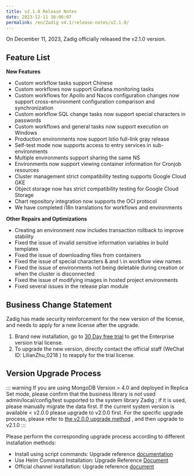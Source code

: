 ```yaml
---
title: v2.1.0 Release Notes
date: 2023-12-11 16:06:07
permalink: /en/Zadig v4.1/release-notes/v2.1.0/
---
```


On December 11, 2023, Zadig officially released the v2.1.0 version.

## Feature List
**New Features**
- Custom workflow tasks support Chinese
- Custom workflows now support Grafana monitoring tasks
- Custom workflows for Apollo and Nacos configuration changes now support cross-environment configuration comparison and synchronization
- Custom workflow SQL change tasks now support special characters in passwords
- Custom workflows and general tasks now support execution on Windows
- Production environments now support Istio full-link gray release
- Self-test mode now supports access to entry services in sub-environments
- Multiple environments support sharing the same NS
- Environments now support viewing container information for Cronjob resources
- Cluster management strict compatibility testing supports Google Cloud GKE
- Object storage now has strict compatibility testing for Google Cloud Storage
- Chart repository integration now supports the OCI protocol
- We have completed i18n translations for workflows and environments

**Other Repairs and Optimizations**
- Creating an environment now includes transaction rollback to improve stability
- Fixed the issue of invalid sensitive information variables in build templates
- Fixed the issue of downloading files from containers
- Fixed the issue of special characters & and \ in workflow view names
- Fixed the issue of environments not being deletable during creation or when the cluster is disconnected
- Fixed the issue of modifying images in hosted project environments
- Fixed several issues in the release plan module


## Business Change Statement

Zadig has made security reinforcement for the new version of the license, and needs to apply for a new license after the upgrade.
1. Brand new installation, go to [30 Day free trial](/0) to get the Enterprise version trial license.
2. To upgrade the new version, directly contact the official staff (WeChat ID: LilianZhu_0218 ) to reapply for the trial license.


## Version Upgrade Process

::: warning
If you are using MongoDB Version > 4.0 and deployed in Replica Set mode, please confirm that the business library is not used admin/local/config/test supported to the system library Zadig ; if it is used, please manually migrate the data first.
If the current system version is available < v2.0.0 please upgrade to v2.0.0 first. For the specific upgrade process, please refer to [the v2.0.0 upgrade method](/Zadig%20v2.2.0/release-notes/v2.0.0/#%E7%89%88%E6%9C%AC%E5%8D%87%E7%BA%A7%E8%BF%87%E7%A8%8B) , and then upgrade to v2.1.0
:::


Please perform the corresponding upgrade process according to different installation methods:

- Install using script commands: Upgrade reference [documentation](/Zadig%20v2.1.0/install/helm-deploy/#%E5%8D%87%E7%BA%A7)
- Use Helm Command Installation: Upgrade Reference [Document](/Zadig%20v2.1.0/install/helm-deploy/#%E5%8D%87%E7%BA%A7)
- Official channel installation: Upgrade reference [document](/Zadig%20v2.1.0/stable/install/#%E5%8D%87%E7%BA%A7)